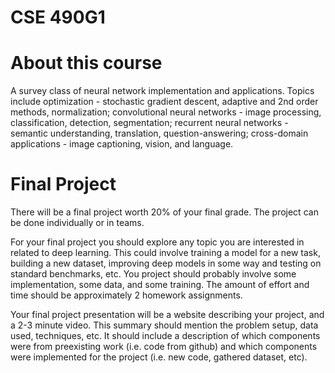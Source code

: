 # CSE 490G1

# About this course

A survey class of neural network implementation and applications. Topics include optimization - stochastic gradient descent, adaptive and 2nd order methods, normalization; convolutional neural networks - image processing, classification, detection, segmentation; recurrent neural networks - semantic understanding, translation, question-answering; cross-domain applications - image captioning, vision, and language.

# Final Project

There will be a final project worth 20% of your final grade. The project can be done individually or in teams.

For your final project you should explore any topic you are interested in related to deep learning. This could involve training a model for a new task, building a new dataset, improving deep models in some way and testing on standard benchmarks, etc. You project should probably involve some implementation, some data, and some training. The amount of effort and time should be approximately 2 homework assignments.

Your final project presentation will be a website describing your project, and a 2-3 minute video. This summary should mention the problem setup, data used, techniques, etc. It should include a description of which components were from preexisting work (i.e. code from github) and which components were implemented for the project (i.e. new code, gathered dataset, etc).

